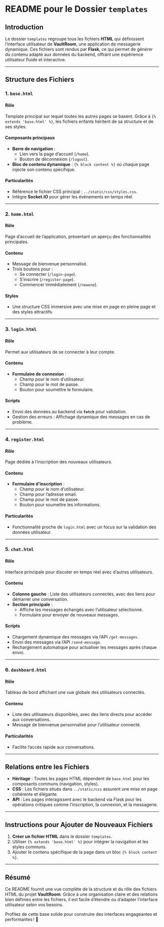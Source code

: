 # README pour le Dossier `templates`  

## Introduction  

Le dossier `templates` regroupe tous les fichiers **HTML** qui définissent l’interface utilisateur de **VaultRoom**, une application de messagerie dynamique. Ces fichiers sont rendus par **Flask**, ce qui permet de générer du contenu adapté aux données du backend, offrant une expérience utilisateur fluide et interactive.  

---

## Structure des Fichiers  

### 1. **`base.html`**  
#### Rôle  
Template principal sur lequel toutes les autres pages se basent. Grâce à `{% extends 'base.html' %}`, les fichiers enfants héritent de sa structure et de ses styles.  

#### Composants principaux  
- **Barre de navigation** :  
  - Lien vers la page d’accueil (`/home`).  
  - Bouton de déconnexion (`/logout`).  
- **Bloc de contenu dynamique** : `{% block content %}` où chaque page injecte son contenu spécifique.  

#### Particularités  
- Référence le fichier CSS principal : `../static/css/styles.css`.  
- Intègre **Socket.IO** pour gérer les événements en temps réel.  

---

### 2. **`home.html`**  
#### Rôle  
Page d’accueil de l’application, présentant un aperçu des fonctionnalités principales.  

#### Contenu  
- Message de bienvenue personnalisé.  
- Trois boutons pour :  
  - Se connecter (`/login-page`).  
  - S’inscrire (`/register-page`).  
  - Commencer immédiatement (`/newone`).  

#### Styles  
- Une structure CSS immersive avec une mise en page en pleine page et des styles attractifs.  

---

### 3. **`login.html`**  
#### Rôle  
Permet aux utilisateurs de se connecter à leur compte.  

#### Contenu  
- **Formulaire de connexion** :  
  - Champ pour le nom d’utilisateur.  
  - Champ pour le mot de passe.  
  - Bouton pour soumettre le formulaire.  

#### Scripts  
- Envoi des données au backend via **`fetch`** pour validation.  
- Gestion des erreurs : Affichage dynamique des messages en cas de problème.  

---

### 4. **`register.html`**  
#### Rôle  
Page dédiée à l’inscription des nouveaux utilisateurs.  

#### Contenu  
- **Formulaire d’inscription** :  
  - Champ pour le nom d’utilisateur.  
  - Champ pour l’adresse email.  
  - Champ pour le mot de passe.  
  - Bouton pour soumettre les informations.  

#### Particularités  
- Fonctionnalité proche de `login.html` avec un focus sur la validation des données utilisateur.  

---

### 5. **`chat.html`**  
#### Rôle  
Interface principale pour discuter en temps réel avec d’autres utilisateurs.  

#### Contenu  
- **Colonne gauche** : Liste des utilisateurs connectés, avec des liens pour démarrer une conversation.  
- **Section principale** :  
  - Affiche les messages échangés avec l’utilisateur sélectionné.  
  - Formulaire pour envoyer de nouveaux messages.  

#### Scripts  
- Chargement dynamique des messages via l’API `/get-messages`.  
- Envoi des messages via l’API `/send-message`.  
- Rechargement automatique pour actualiser les messages après chaque envoi.  

---

### 6. **`dashboard.html`**  
#### Rôle  
Tableau de bord affichant une vue globale des utilisateurs connectés.  

#### Contenu  
- Liste des utilisateurs disponibles, avec des liens directs pour accéder aux conversations.  
- Message de bienvenue personnalisé pour l’utilisateur connecté.  

#### Particularités  
- Facilite l’accès rapide aux conversations.  

---

## Relations entre les Fichiers  

- **Héritage** : Toutes les pages HTML dépendent de `base.html` pour les composants communs (navigation, styles).  
- **CSS** : Les fichiers situés dans `../static/css` assurent une mise en page cohérente et élégante.  
- **API** : Les pages interagissent avec le backend via Flask pour les opérations critiques comme l’inscription, la connexion, et la messagerie.  

---

## Instructions pour Ajouter de Nouveaux Fichiers  

1. **Créer un fichier HTML** dans le dossier `templates`.  
2. Utiliser `{% extends 'base.html' %}` pour intégrer la navigation et les styles communs.  
3. Ajouter le contenu spécifique de la page dans un bloc `{% block content %}`.  

---

## Résumé  

Ce README fournit une vue complète de la structure et du rôle des fichiers HTML du projet **VaultRoom**. Grâce à une organisation claire et des relations bien définies entre les fichiers, il est facile d’étendre ou d’adapter l’interface utilisateur selon vos besoins.  

Profitez de cette base solide pour construire des interfaces engageantes et performantes ! 🚀  

